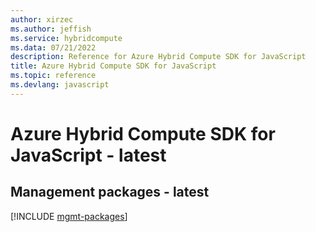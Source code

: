 ```yaml
---
author: xirzec
ms.author: jeffish
ms.service: hybridcompute
ms.data: 07/21/2022
description: Reference for Azure Hybrid Compute SDK for JavaScript
title: Azure Hybrid Compute SDK for JavaScript
ms.topic: reference
ms.devlang: javascript
---
```

# Azure Hybrid Compute SDK for JavaScript - latest

## Management packages - latest
[!INCLUDE [mgmt-packages](hybrid-compute-mgmt-index.md)]